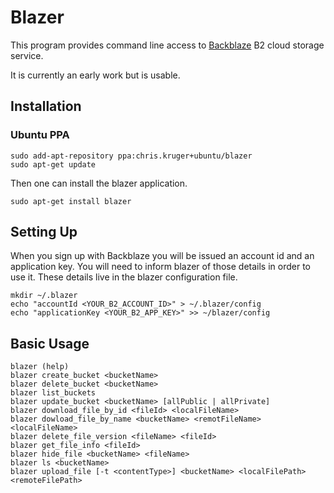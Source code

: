 # Blazer 

This program provides command line access to [Backblaze](https://www.backblaze.com/b2/cloud-storage.html) 
B2 cloud storage service. 

It is currently an early work but is usable. 

## Installation 

### Ubuntu PPA 

    sudo add-apt-repository ppa:chris.kruger+ubuntu/blazer
    sudo apt-get update 

Then one can install the blazer application.

    sudo apt-get install blazer

## Setting Up

When you sign up with Backblaze you will be issued an account id and an 
application key. You will need to inform blazer of those details in order to 
use it. These details live in the blazer configuration file.

    mkdir ~/.blazer 
    echo "accountId <YOUR_B2_ACCOUNT_ID>" > ~/.blazer/config
    echo "applicationKey <YOUR_B2_APP_KEY>" >> ~/blazer/config

## Basic Usage

    blazer (help)
    blazer create_bucket <bucketName>
    blazer delete_bucket <bucketName>
    blazer list_buckets
    blazer update_bucket <bucketName> [allPublic | allPrivate]
    blazer download_file_by_id <fileId> <localFileName>
    blazer dowload_file_by_name <bucketName> <remotFileName> <localFileName>
    blazer delete_file_version <fileName> <fileId>
    blazer get_file_info <fileId>
    blazer hide_file <bucketName> <fileName>
    blazer ls <bucketName>
    blazer upload_file [-t <contentType>] <bucketName> <localFilePath> <remoteFilePath>

